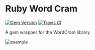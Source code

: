 # Ruby Word Cram

[![Gem Version](https://badge.fury.io/rb/ruby_wordcram.svg)](https://badge.fury.io/rb/ruby_wordcram) [![Travis CI](https://travis-ci.org/ruby-processing/WordCram.svg)](https://travis-ci.org/ruby-processing/WordCram)

A gem wrapper for the WordCram library

![example](https://monkstone.github.io/assets/wordcram.png)
